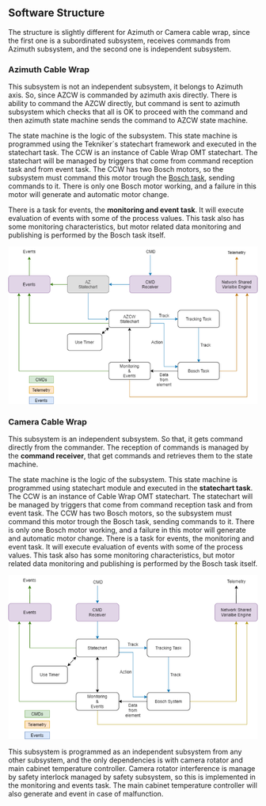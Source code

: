 ## Software Structure
The structure is slightly different for Azimuth or Camera cable wrap, since the first one is a subordinated subsystem, receives commands from Azimuth subsystem, and the second one is independent subsystem.

### Azimuth Cable Wrap

This subsystem is not an independent subsystem, it belongs to Azimuth axis. So, since AZCW is commanded by azimuth axis
directly. There is ability to command the AZCW directly, but command is sent to azimuth subsystem which checks that all
is OK to proceed with the command and then azimuth state machine sends the command to AZCW state machine.

The state machine is the logic of the subsystem. This state machine is programmed using the Tekniker´s statechart
framework and executed in the statechart task. The CCW is an instance of Cable Wrap OMT statechart. The statechart will
be managed by triggers that come from command reception task and from event task. The CCW has two Bosch motors, so the
subsystem must command this motor trough the [Bosch task](#Bosch&nbsp;Drives&nbsp;Management), sending commands to it.
There is only one Bosch motor working, and a failure in this motor will generate and automatic motor change.

There is a task for events, the **monitoring and event task**. It will execute evaluation of events with some of the
process values. This task also has some monitoring characteristics, but motor related data monitoring and publishing is
performed by the Bosch task itself.

![Azimuth cable wrap tasks structure.\label{AZCWTaskStructure}](../Resources/figures/AzimuthAndCameraCableWrap/AZCW_SubsystemStructure.png)

### Camera Cable Wrap

This subsystem is an independent subsystem. So that, it gets command directly from the commander. The reception of
commands is managed by the **command receiver**, that get commands and retrieves them to the state machine.

The state machine is the logic of the subsystem. This state machine is programmed using statechart module and executed
in the **statechart task**. The CCW is an instance of Cable Wrap OMT statechart. The statechart will be managed by
triggers that come from command reception task and from event task. The CCW has two Bosch motors, so the subsystem must
command this motor trough the Bosch task, sending commands to it. There is only one Bosch motor working, and a failure
in this motor will generate and automatic motor change.
There is a task for events, the monitoring and event task. It will execute evaluation of events with some of the process
values. This task also has some monitoring characteristics, but motor related data monitoring and publishing is performed
by the Bosch task itself.

![Camera cable wrap tasks structure.\label{CCWTaskStructure}](../Resources/figures/AzimuthAndCameraCableWrap/CCW_SubsystemStructure.png)

This subsystem is programmed as an independent subsystem from any other subsystem, and the only dependencies is with
camera rotator and main cabinet temperature controller. Camera rotator interference is manage by safety interlock
managed by safety subsystem, so this is implemented in the monitoring and events task. The main cabinet temperature
controller will also generate and event in case of malfunction.
